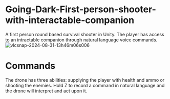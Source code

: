 # Going-Dark-First-person-shooter-with-interactable-companion
A first person round based survival shooter in Unity. The player has access to an intractable companion through natural language voice commands.
![vlcsnap-2024-08-31-13h46m06s006](https://github.com/user-attachments/assets/51fdb11f-f727-4784-9a7b-90c629a1edde)

# Commands
The drone has three abilities: supplying the player with health and ammo or shooting the enemies.
Hold Z to record a command in natural language and the drone will interpret and act upon it.
